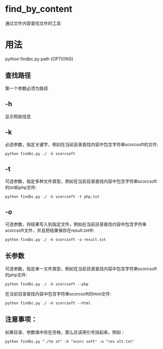 # find_by_content
通过文件内容查找文件的工具

# 用法
python findbc.py path [OPTIONS]

## 查找路径
第一个参数必须为路径

## -h
显示帮助信息

## -k
必选参数，指定关键字，例如在当前目录查找内容中包含字符串scorcsoft的文件:
```
python findbc.py ./ -k scorcsoft
```

## -t
可选参数，指定多种文件类型，例如在当前目录查找内容中包含字符串scorcsoft的txt和php文件:
```
python findbc.py ./ -k scorcsoft -t php,txt
```

## -o
可选参数，将结果写入到指定文件，例如在当前目录查找内容中包含字符串scorcsoft文件，并且把结果保存在result.txt中:
```
python findbc.py ./ -k scorcsoft -o result.txt
```

## 长参数
可选参数，指定单一文件类型，例如在当前目录查找内容中包含字符串scorcsoft的php文件:
```
python findbc.py ./ -k scorcsoft --php
```

在当前目录查找内容中包含字符串scorcsoft的html文件:
```
python findbc.py ./ -k scorcsoft --html
```

## 注意事项：
如果目录、参数值中存在空格，那么应该用引号括起来，例如：
```
python findbc.py "./te st" -k "scorc soft" -o "res ult.txt"
```
